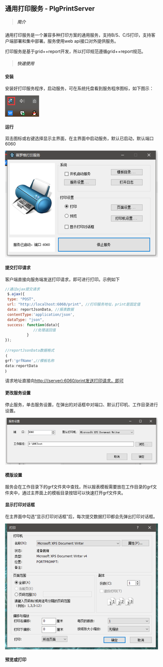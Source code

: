 ## 通用打印服务 - PlgPrintServer

> ##### 简介

通用打印服务是一个兼容多种打印方案的通用服务，支持B/S、C/S打印，支持客户端部署和集中部署。服务使用web api接口对外提供服务。

打印服务是基于grid++report开发，所以打印规范遵循grid++report规范。

> ##### 快速使用

#### 安装

安装好打印服务程序，启动服务，可在系统托盘看到服务程序图标，如下图示：

![](/assets/import11.png)

#### 运行

双击图标或右键选择显示主界面，在主界面中启动服务，默认已启动，默认端口6060

![](/assets/import15.png)

#### 提交打印请求

客户端直接向服务端发送打印请求，即可进行打印。示例如下

```js
//通过ajax提交请求
 $.ajax({
 type: "POST",
 url: "http://localhost:6060/print", //打印服务地址，print是固定值
 data: reportJsonData, //报表数据 
 contentType:'application/json',
 dataType: "json",
 success: function(data){
             //处理返回值
          }
});

//reportJsonData数据格式
｛
grf:'grfName',//模板名称
data:reportData
｝
```

请求地址直接向[http://\(server\):6060/print发送打印请求，即可](http://%28server%29:6060/print发送打印请求，即可)

#### 更改服务设置

停止服务，单击服务设置，在弹出的对话框中对端口、默认打印机、工作目录进行设置。

![](/assets/import16.png)

#### 模版设置

服务会在工作目录下的grf文件夹中查找，所以报表模板需要放在工作目录的grf文件夹中，通过主界面上的模板目录按钮可以快速打开grf文件夹。

#### 显示打印对话框

在主界面中勾选“显示打印对话框”后，每次提交数据打印都会先弹出打印对话框。

![](/assets/import17.png)

#### 预览或打印



```

```



